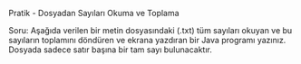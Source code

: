 Pratik - Dosyadan Sayıları Okuma ve Toplama

Soru: Aşağıda verilen bir metin dosyasındaki (.txt) tüm sayıları okuyan ve bu sayıların toplamını döndüren ve ekrana yazdıran bir Java programı yazınız. Dosyada sadece satır başına bir tam sayı bulunacaktır.

